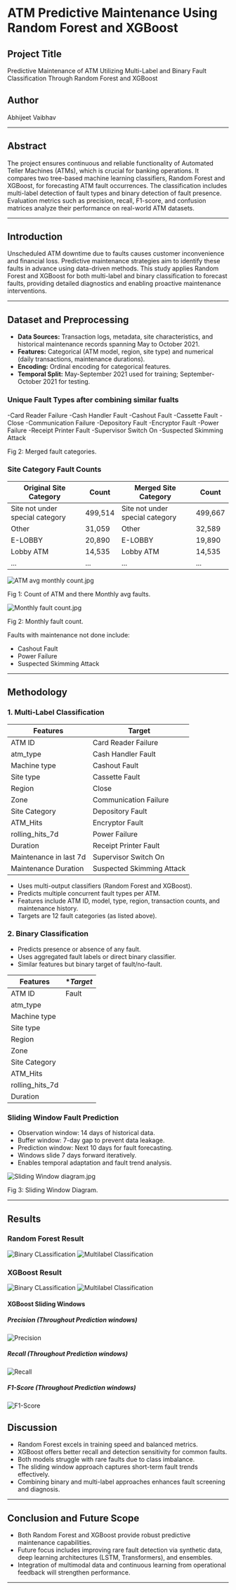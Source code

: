 # ATM Predictive Maintenance Using Random Forest and XGBoost

## Project Title
Predictive Maintenance of ATM Utilizing Multi-Label and Binary Fault Classification Through Random Forest and XGBoost

## Author
Abhijeet Vaibhav

***

## Abstract
The project ensures continuous and reliable functionality of Automated Teller Machines (ATMs), which is crucial for banking operations. It compares two tree-based machine learning classifiers, Random Forest and XGBoost, for forecasting ATM fault occurrences. The classification includes multi-label detection of fault types and binary detection of fault presence. Evaluation metrics such as precision, recall, F1-score, and confusion matrices analyze their performance on real-world ATM datasets.

***

## Introduction
Unscheduled ATM downtime due to faults causes customer inconvenience and financial loss. Predictive maintenance strategies aim to identify these faults in advance using data-driven methods. This study applies Random Forest and XGBoost for both multi-label and binary classification to forecast faults, providing detailed diagnostics and enabling proactive maintenance interventions.

***

## Dataset and Preprocessing

- **Data Sources:** Transaction logs, metadata, site characteristics, and historical maintenance records spanning May to October 2021.
- **Features:** Categorical (ATM model, region, site type) and numerical (daily transactions, maintenance durations).
- **Encoding:** Ordinal encoding for categorical features.
- **Temporal Split:** May-September 2021 used for training; September-October 2021 for testing.

### Unique Fault Types after combining similar fualts

-Card Reader Failure
-Cash Handler Fault
-Cashout Fault
-Cassette Fault
-Close
-Communication Failure
-Depository Fault
-Encryptor Fault
-Power Failure
-Receipt Printer Fault
-Supervisor Switch On
-Suspected Skimming Attack


  
Fig 2: Merged fault categories.

### Site Category Fault Counts



| Original Site Category              | Count   | Merged Site Category        | Count   |
|-----------------------------------|---------|-----------------------------|---------|
| Site not under special category   | 499,514 | Site not under special category | 499,667 |
| Other                             | 31,059  | Other                      | 32,589  |
| E-LOBBY                          | 20,890  | E-LOBBY                   | 19,890  |
| Lobby ATM                       | 14,535  | Lobby ATM                | 14,535  |
| ...                             | ...     | ...                        | ...     |


![ATM avg monthly count.jpg]((https://github.com/imabhivaibhav/atm_predictive_maintenance/blob/64496c01bd64f138336707c1eb6aeb86eacad85f/ATM_avg_monthly_count.jpg))

Fig 1: Count of ATM and there Monthly avg faults.

![Monthly fault count.jpg]((https://github.com/imabhivaibhav/atm_predictive_maintenance/blob/64496c01bd64f138336707c1eb6aeb86eacad85f/Monthly_Fault_count.jpg))

Fig 2: Monthly fault count.

Faults with maintenance not done include:
- Cashout Fault
- Power Failure
- Suspected Skimming Attack

***

## Methodology

### 1. Multi-Label Classification

| **Features**               | **Target**                      |
|-----------------------------|----------------------------------|
| ATM ID                      | Card Reader Failure             |
| atm_type                    | Cash Handler Fault              |
| Machine type                | Cashout Fault                   |
| Site type                   | Cassette Fault                  |
| Region                      | Close                           |
| Zone                        | Communication Failure           |
| Site Category               | Depository Fault                |
| ATM_Hits                    | Encryptor Fault                 |
| rolling_hits_7d              | Power Failure                   |
| Duration                    | Receipt Printer Fault           |
| Maintenance in last 7d      | Supervisor Switch On            |
| Maintenance Duration        | Suspected Skimming Attack       |

- Uses multi-output classifiers (Random Forest and XGBoost).
- Predicts multiple concurrent fault types per ATM.
- Features include ATM ID, model, type, region, transaction counts, and maintenance history.
- Targets are 12 fault categories (as listed above).

### 2. Binary Classification
- Predicts presence or absence of any fault.
- Uses aggregated fault labels or direct binary classifier.
- Similar features but binary target of fault/no-fault.


| **Features**                | **Target*       |
|-----------------------------|-----------------|
| ATM ID                      | Fault           |
| atm_type                    |                 |
| Machine type                |                 |
| Site type                   |                 |
| Region                      |                 |
| Zone                        |                 |
| Site Category               |                 |
| ATM_Hits                    |                 |
| rolling_hits_7d             |                 |
| Duration                    |                 |



### Sliding Window Fault Prediction
- Observation window: 14 days of historical data.
- Buffer window: 7-day gap to prevent data leakage.
- Prediction window: Next 10 days for fault forecasting.
- Windows slide 7 days forward iteratively.
- Enables temporal adaptation and fault trend analysis.

![Sliding Window diagram.jpg]((https://github.com/imabhivaibhav/atm_predictive_maintenance/blob/64496c01bd64f138336707c1eb6aeb86eacad85f/Sliding_window_diagram.jpg))

Fig 3: Sliding Window Diagram.

***

## Results

### Random Forest Result

![Binary CLassification]((https://github.com/imabhivaibhav/atm_predictive_maintenance/blob/64496c01bd64f138336707c1eb6aeb86eacad85f/Randf_binary.png))
![Multilabel Classification]((https://github.com/imabhivaibhav/atm_predictive_maintenance/blob/64496c01bd64f138336707c1eb6aeb86eacad85f/Randf_multilabel.png))

### XGBoost Result

![Binary CLassification]((https://github.com/imabhivaibhav/atm_predictive_maintenance/blob/64496c01bd64f138336707c1eb6aeb86eacad85f/XG_binary.png))
![Multilabel Classification]((https://github.com/imabhivaibhav/atm_predictive_maintenance/blob/64496c01bd64f138336707c1eb6aeb86eacad85f/XG_multilabel.png))

#### XGBoost Sliding Windows

##### Precision (Throughout Prediction windows)

![Precision]((https://github.com/imabhivaibhav/atm_predictive_maintenance/blob/64496c01bd64f138336707c1eb6aeb86eacad85f/Precision.jpg))

##### Recall (Throughout Prediction windows)

![Recall]((https://github.com/imabhivaibhav/atm_predictive_maintenance/blob/64496c01bd64f138336707c1eb6aeb86eacad85f/Recall.jpg))

##### F1-Score (Throughout Prediction windows)

![F1-Score]((https://github.com/imabhivaibhav/atm_predictive_maintenance/blob/64496c01bd64f138336707c1eb6aeb86eacad85f/F1-score.jpg))



## Discussion

- Random Forest excels in training speed and balanced metrics.
- XGBoost offers better recall and detection sensitivity for common faults.
- Both models struggle with rare faults due to class imbalance.
- The sliding window approach captures short-term fault trends effectively.
- Combining binary and multi-label approaches enhances fault screening and diagnosis.

***

## Conclusion and Future Scope

- Both Random Forest and XGBoost provide robust predictive maintenance capabilities.
- Future focus includes improving rare fault detection via synthetic data, deep learning architectures (LSTM, Transformers), and ensembles.
- Integration of multimodal data and continuous learning from operational feedback will strengthen performance.

***

